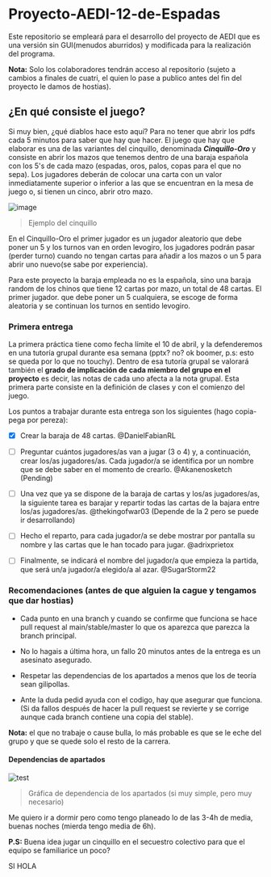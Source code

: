 # Proyecto-AEDI-12-de-Espadas
Este repositorio se empleará para el desarrollo del proyecto de AEDI que es una versión sin GUI(menudos aburridos) y modificada para la realización del programa.

**Nota:** Solo los colaboradores tendrán acceso al repositorio (sujeto a cambios a finales de cuatri, el quien lo pase a publico antes del fin del proyecto le damos de hostias).

## ¿En qué consiste el juego?

Si muy bien, ¿qué diablos hace esto aquí? Para no tener que abrir los pdfs cada 5 minutos para saber que hay que hacer.
El juego que hay que elaborar es una de las variantes del cinquillo, denominada ***Cinquillo-Oro*** y consiste en abrir los mazos que tenemos dentro de una baraja española con los 5's de cada mazo (espadas, oros, palos, copas para el que no sepa). Los jugadores deberán de colocar una carta con un valor inmediatamente superior o inferior a las que se encuentran en la mesa de juego o, si tienen un cinco, abrir otro mazo.

![image](https://user-images.githubusercontent.com/90091466/226657303-e5799d83-6f5b-4176-85d0-ff8396225b81.png)
> Ejemplo del cinquillo

En el Cinquillo-Oro el primer jugador es un jugador aleatorio que debe poner un 5 y los turnos van en orden levogiro, los jugadores podrán pasar (perder turno) cuando no tengan cartas para añadir a los mazos o un 5 para abrir uno nuevo(se sabe por experiencia).

Para este proyecto la baraja empleada no es la española, sino una baraja random de los chinos que tiene 12 cartas por mazo, un total de 48 cartas. El primer jugador. que debe poner un 5 cualquiera, se escoge de forma aleatoria y se continuan los turnos en sentido levogiro.

### Primera entrega 

La primera práctica tiene como fecha límite el 10 de abril, y la defenderemos en una tutoría grupal durante esa semana (pptx? no? ok boomer, p.s: esto se queda por lo que no touchy). Dentro de esa tutoría grupal se valorará también el **grado de implicación de cada miembro del grupo en el proyecto** es decir, las notas de cada uno afecta a la nota grupal. Esta primera parte consiste en la definición de clases y con el comienzo del juego.

Los puntos a trabajar durante esta entrega son los siguientes (hago copia-pega por pereza):

  - [x] Crear la baraja de 48 cartas. @DanielFabianRL

  - [ ] Preguntar cuántos jugadores/as van a jugar (3 o 4) y, a continuación, crear los/as jugadores/as. Cada jugador/a se identifica por un nombre que se debe saber en el momento de crearlo. @Akanenosketch (Pending)

  - [ ] Una vez que ya se dispone de la baraja de cartas y los/as jugadores/as, la siguiente tarea es barajar y repartir todas las cartas de la bajara entre los/as jugadores/as. @thekingofwar03 (Depende de la 2 pero se puede ir desarrollando)

  - [ ] Hecho el reparto, para cada jugador/a se debe mostrar por pantalla su nombre y las cartas que le han tocado para jugar. @adrixprietox

  - [ ] Finalmente, se indicará el nombre del jugador/a que empieza la partida, que será un/a jugador/a elegido/a al azar. @SugarStorm22

### Recomendaciones (antes de que alguien la cague y tengamos que dar hostias)
- Cada punto en una branch y cuando se confirme que funciona se hace pull request al main/stable/master lo que os aparezca que parezca la branch principal.

- No lo hagais a última hora, un fallo 20 minutos antes de la entrega es un asesinato asegurado.

- Respetar las dependencias de los apartados a menos que los de teoría sean gilipollas.

- Ante la duda pedid ayuda con el codigo, hay que asegurar que funciona. (Si da fallos después de hacer la pull request se revierte y se corrige aunque cada branch contiene una copia del stable).

**Nota:** el que no trabaje o cause bulla, lo más probable es que se le eche del grupo y que se quede solo el resto de la carrera.

#### Dependencias de apartados

![test](https://user-images.githubusercontent.com/90091466/227764158-587736a8-2cec-4e97-a96f-e558a34f22fe.png)
> Gráfica de dependencia de los apartados (si muy simple, pero muy necesario)

Me quiero ir a dormir pero como tengo planeado lo de las 3-4h de media, buenas noches (mierda tengo media de 6h).

**P.S:** Buena idea jugar un cinquillo en el secuestro colectivo para que el equipo se familiarice un poco? 

SI
HOLA
